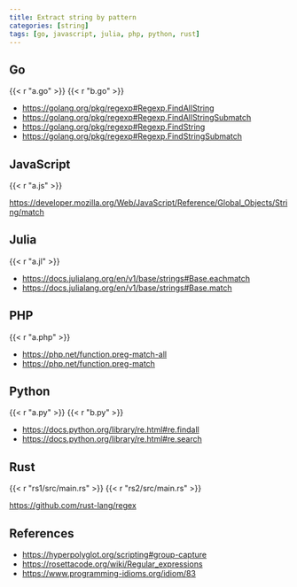 ```yaml
---
title: Extract string by pattern
categories: [string]
tags: [go, javascript, julia, php, python, rust]
---
```


## Go

{{< r "a.go" >}}
{{< r "b.go" >}}

- <https://golang.org/pkg/regexp#Regexp.FindAllString>
- <https://golang.org/pkg/regexp#Regexp.FindAllStringSubmatch>
- <https://golang.org/pkg/regexp#Regexp.FindString>
- <https://golang.org/pkg/regexp#Regexp.FindStringSubmatch>

## JavaScript

{{< r "a.js" >}}

<https://developer.mozilla.org/Web/JavaScript/Reference/Global_Objects/String/match>

## Julia

{{< r "a.jl" >}}

- <https://docs.julialang.org/en/v1/base/strings#Base.eachmatch>
- <https://docs.julialang.org/en/v1/base/strings#Base.match>

## PHP

{{< r "a.php" >}}

- <https://php.net/function.preg-match-all>
- <https://php.net/function.preg-match>

## Python

{{< r "a.py" >}}
{{< r "b.py" >}}

- <https://docs.python.org/library/re.html#re.findall>
- <https://docs.python.org/library/re.html#re.search>

## Rust

{{< r "rs1/src/main.rs" >}}
{{< r "rs2/src/main.rs" >}}

<https://github.com/rust-lang/regex>

## References

- <https://hyperpolyglot.org/scripting#group-capture>
- <https://rosettacode.org/wiki/Regular_expressions>
- <https://www.programming-idioms.org/idiom/83>
